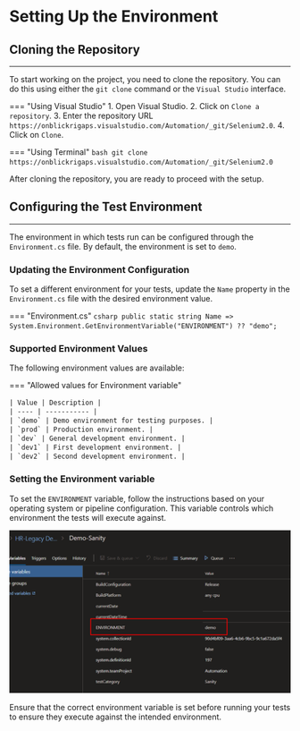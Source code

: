# Setting Up the Environment

## **Cloning the Repository**

---

To start working on the project, you need to clone the repository. You can do this using either the `git clone` command or the `Visual Studio` interface.

=== "Using Visual Studio"
	1. Open Visual Studio.
	2. Click on `Clone a repository`.
	3. Enter the repository URL `https://onblickrigaps.visualstudio.com/Automation/_git/Selenium2.0`.
	4. Click on `Clone`.

=== "Using Terminal"
	```bash
	git clone https://onblickrigaps.visualstudio.com/Automation/_git/Selenium2.0
	```

After cloning the repository, you are ready to proceed with the setup.

## **Configuring the Test Environment**

---

The environment in which tests run can be configured through the `Environment.cs` file. By default, the environment is set to `demo`.

### Updating the Environment Configuration

To set a different environment for your tests, update the `Name` property in the `Environment.cs` file with the desired environment value.

=== "Environment.cs"
	```csharp
	public static string Name => System.Environment.GetEnvironmentVariable("ENVIRONMENT") ?? "demo";
	```

### Supported Environment Values

The following environment values are available: 

=== "Allowed values for Environment variable"
	
	| Value | Description |
	| ---- | ----------- |
	| `demo` | Demo environment for testing purposes. |
	| `prod` | Production environment. |
	| `dev` | General development environment. |
	| `dev1` | First development environment. |
	| `dev2` | Second development environment. |

### Setting the Environment variable

To set the `ENVIRONMENT` variable, follow the instructions based on your operating system or pipeline configuration. This variable controls which environment the tests will execute against.

![Environment Variable](./assets/images/env.png)

Ensure that the correct environment variable is set before running your tests to ensure they execute against the intended environment.